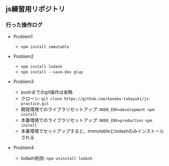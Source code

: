## js練習用リポジトリ

### 行った操作ログ
- Problem1
  - `npm install immutable`

- Problem2
  - `npm install lodash`
  - `npm install --save-dev glup`

- Problem3
  - pushまでのgit操作は省略
  - クローン: `git clone https://github.com/kaneko-takayuki/js-practice.git`
  - 開発環境でのライブラリセットアップ: `NODE_ENV=development npm install`
  - 本番環境でのライブラリセットアップ: `NODE_ENV=production npm install`
  - 本番環境でセットアップすると、immutableとlodashのみインストールされる

- Problem4
  - lodash削除: `npm uninstall lodash`

